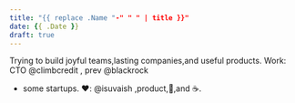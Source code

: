 ```yaml
---
title: "{{ replace .Name "-" " " | title }}"
date: {{ .Date }}
draft: true
---
```


Trying to build joyful teams,lasting companies,and useful products. Work: CTO 
@climbcredit
, prev 
@blackrock
 + some startups. ❤️:
@isuvaish
,product,👟,and ☕️.
